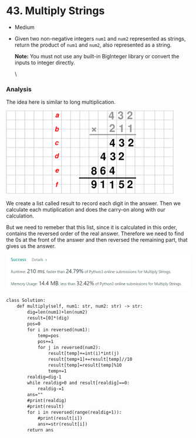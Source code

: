 # 43. Multiply Strings

* Medium
*   Given two non-negative integers `num1` and `num2` represented as strings, return the product of `num1` and `num2`, also represented as a string.

    **Note:** You must not use any built-in BigInteger library or convert the inputs to integer directly.

    \


### Analysis&#x20;

The idea here is similar to long multiplication.&#x20;

![](<../../.gitbook/assets/image (6) (1) (1).png>)

We create a list called result to record each digit in the answer. Then we calculate each mutiplication and does the carry-on along with our calculation.&#x20;

But we need to remeber that this list, since it is calculated in this order, contains the reversed order of the real answer. Therefore we need to find the 0s at the front of the answer and then reversed the remaining part, that gives us the answer.&#x20;

![](<../../.gitbook/assets/image (2) (1) (1).png>)

```
class Solution:
    def multiply(self, num1: str, num2: str) -> str:
        dig=len(num1)+len(num2)
        result=[0]*(dig)
        pos=0
        for i in reversed(num1):
            temp=pos
            pos+=1
            for j in reversed(num2):
                result[temp]+=int(i)*int(j)
                result[temp+1]+=result[temp]//10
                result[temp]=result[temp]%10
                temp+=1
        realdig=dig-1
        while realdig>0 and result[realdig]==0:
            realdig-=1
        ans=""
        #print(realdig)
        #print(result)
        for i in reversed(range(realdig+1)):
            #print(result[i])
            ans+=str(result[i])
        return ans
```
